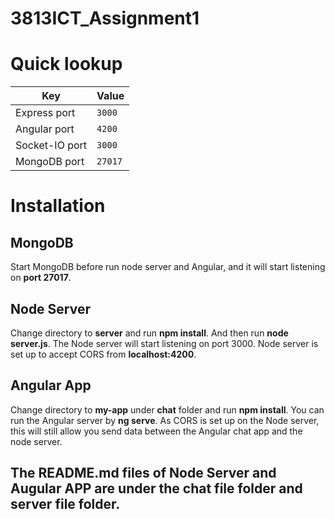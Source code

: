 # 3813ICT_Assignment1

# Quick lookup
|Key|Value|
|-|-|
|Express port|`3000`|
|Angular port|`4200`|
|Socket-IO port|`3000`|
|MongoDB port|`27017`|

# Installation

## MongoDB
Start MongoDB before run node server and Angular, and it will start listening on **port 27017**.

## Node Server
Change directory to **server** and run **npm install**. And then run **node server.js**. The Node server will start listening on port 3000. Node server is set up to accept CORS from **localhost:4200**. 

## Angular App
Change directory to **my-app** under **chat** folder and run **npm install**. You can run the Angular server by **ng serve**. As CORS is set up on the Node server, this will still allow you send data between the Angular chat app and the node server.

## The README.md files of Node Server and Augular APP are under the **chat** file folder and **server** file folder.